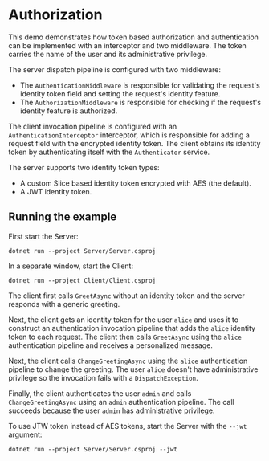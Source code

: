 # Authorization

This demo demonstrates how token based authorization and authentication can be implemented with an interceptor and two
middleware. The token carries the name of the user and its administrative privilege.

The server dispatch pipeline is configured with two middleware:
- The `AuthenticationMiddleware` is responsible for validating the request's identity token field and setting the
  request's identity feature.
- The `AuthorizationMiddleware` is responsible for checking if the request's identity feature is authorized.

The client invocation pipeline is configured with an `AuthenticationInterceptor` interceptor, which is responsible for adding a request field with the encrypted identity token. The client obtains its identity token by authenticating itself with the `Authenticator` service.

The server supports two identity token types:
- A custom Slice based identity token encrypted with AES (the default).
- A JWT identity token.

## Running the example

First start the Server:

```shell
dotnet run --project Server/Server.csproj
```

In a separate window, start the Client:

```shell
dotnet run --project Client/Client.csproj
```

The client first calls `GreetAsync` without an identity token and the server responds with a generic greeting.

Next, the client gets an identity token for the user `alice` and uses it to construct an authentication invocation
pipeline that adds the `alice` identity token to each request. The client then calls `GreetAsync` using the `alice`
authentication pipeline and receives a personalized message.

Next, the client calls `ChangeGreetingAsync` using the `alice` authentication pipeline to change the greeting. The user `alice` doesn't have administrative privilege so the invocation fails with a `DispatchException`.

Finally, the client authenticates the user `admin` and calls `ChangeGreetingAsync` using an `admin` authentication
pipeline. The call succeeds because the user `admin` has administrative privilege.

To use JTW token instead of AES tokens, start the Server with the `--jwt` argument:

```shell
dotnet run --project Server/Server.csproj --jwt
```
